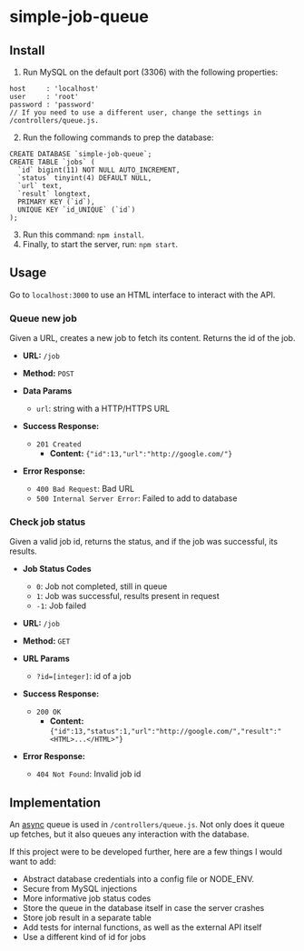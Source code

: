 # simple-job-queue

## Install
1. Run MySQL on the default port (3306) with the following properties:
```
host     : 'localhost'
user     : 'root'
password : 'password'
// If you need to use a different user, change the settings in /controllers/queue.js.
```
2. Run the following commands to prep the database:
```
CREATE DATABASE `simple-job-queue`;
CREATE TABLE `jobs` (
  `id` bigint(11) NOT NULL AUTO_INCREMENT,
  `status` tinyint(4) DEFAULT NULL,
  `url` text,
  `result` longtext,
  PRIMARY KEY (`id`),
  UNIQUE KEY `id_UNIQUE` (`id`)
);
```
3. Run this command: `npm install`.
4. Finally, to start the server, run: `npm start`.

## Usage
Go to `localhost:3000` to use an HTML interface to interact with the API.

### Queue new job
Given a URL, creates a new job to fetch its content. Returns the id of the job.

* **URL:** `/job`

* **Method:** `POST`

* **Data Params**
	* `url`: string with a HTTP/HTTPS URL

* **Success Response:**
	* `201 Created`
		* **Content:** `{"id":13,"url":"http://google.com/"}`

* **Error Response:**
	* `400 Bad Request`: Bad URL
	* `500 Internal Server Error`: Failed to add to database

### Check job status
Given a valid job id, returns the status, and if the job was successful, its
results.

* **Job Status Codes**
	* `0`: Job not completed, still in queue
	* `1`: Job was successful, results present in request
	* `-1`: Job failed

* **URL:** `/job`

* **Method:** `GET`

* **URL Params**
	* `?id=[integer]`: id of a job

* **Success Response:**
	* `200 OK`
		* **Content:** `{"id":13,"status":1,"url":"http://google.com/","result":"<HTML>...</HTML>"}`

* **Error Response:**
	* `404 Not Found`: Invalid job id

## Implementation
An [async](https://github.com/caolan/async) queue is used in
`/controllers/queue.js`. Not only does it queue up fetches, but it also queues
any interaction with the database.

If this project were to be developed further, here are a few things I would
want to add:
* Abstract database credentials into a config file or NODE_ENV.
* Secure from MySQL injections
* More informative job status codes
* Store the queue in the database itself in case the server crashes
* Store job result in a separate table
* Add tests for internal functions, as well as the external API itself
* Use a different kind of id for jobs
